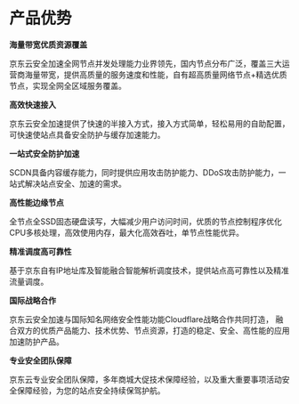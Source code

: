 # **产品优势**


 **海量带宽优质资源覆盖**

京东云安全加速全网节点并发处理能力业界领先，国内节点分布广泛，覆盖三大运营商海量带宽，提供高质量的服务速度和性能，自有超高质量网络节点+精选优质节点，实现全网全区域服务覆盖。

**高效快速接入**

京东云安全加速提供了快速的半接入方式，接入方式简单，轻松易用的自助配置，可快速使站点具备安全防护与缓存加速能力。


**一站式安全防护加速**

SCDN具备内容缓存能力，同时提供应用攻击防护能力、DDoS攻击防护能力，一站式解决站点安全、加速的需求。


**高性能边缘节点**

全节点全SSD固态硬盘读写，大幅减少用户访问时间，优质的节点控制程序优化CPU多核处理，高效使用内存，最大化高效吞吐，单节点性能优异。

 **精准调度高可靠性**

基于京东自有IP地址库及智能融合智能解析调度技术，提供站点高可靠性以及精准流量调度。

 **国际战略合作**

京东云安全加速与国际知名网络安全性能功能Cloudflare战略合作共同打造， 融合双方的优质产品能力、技术优势、节点资源，打造的稳定、安全、高性能的应用加速防护产品。

**专业安全团队保障**

京东云专业安全团队保障，多年商城大促技术保障经验，以及重大重要事项活动安全保障经验，为您的站点安全持续保驾护航。
